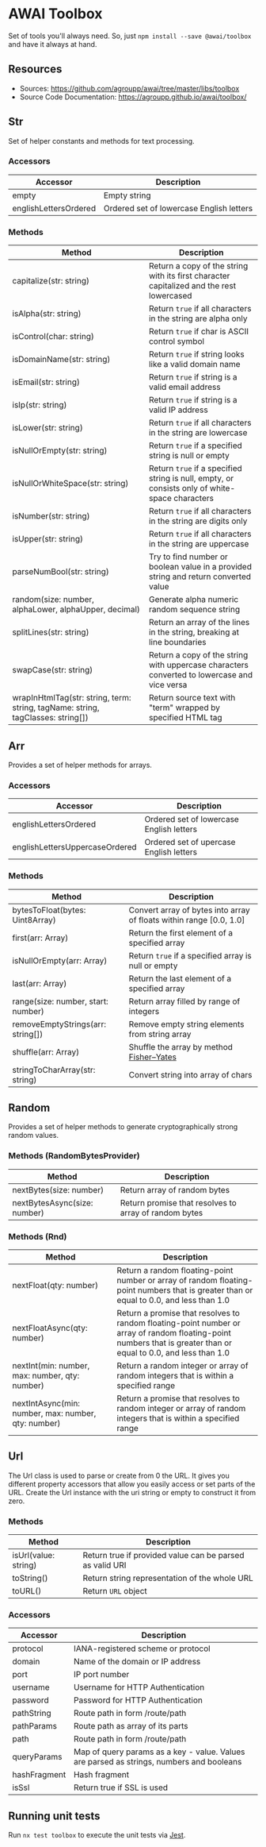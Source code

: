 # AWAI Toolbox

Set of tools you'll always need. So, just `npm install --save @awai/toolbox` and have it always at hand.

## Resources
* Sources: https://github.com/agroupp/awai/tree/master/libs/toolbox
* Source Code Documentation: https://agroupp.github.io/awai/toolbox/

## Str
Set of helper constants and methods for text processing.


### Accessors
Accessor | Description
---------|------------
empty | Empty string
englishLettersOrdered | Ordered set of lowercase English letters

### Methods
Method | Description
-------|-------------
capitalize(str: string) | Return a copy of the string with its first character capitalized and the rest lowercased
isAlpha(str: string) | Return `true` if all characters in the string are alpha only
isControl(char: string) | Return `true` if char is ASCII control symbol
isDomainName(str: string) | Return `true` if string looks like a valid domain name
isEmail(str: string) | Return `true` if string is a valid email address
isIp(str: string) | Return `true` if string is a valid IP address
isLower(str: string) | Return `true` if all characters in the string are lowercase
isNullOrEmpty(str: string) | Return `true` if a specified string is null or empty
isNullOrWhiteSpace(str: string) | Return `true` if a specified string is null, empty, or consists only of white-space characters
isNumber(str: string) | Return `true` if all characters in the string are digits only
isUpper(str: string) | Return `true` if all characters in the string are uppercase
parseNumBool(str: string) | Try to find number or boolean value in a provided string and return converted value
random(size: number, alphaLower, alphaUpper, decimal) | Generate alpha numeric random sequence string
splitLines(str: string) | Return an array of the lines in the string, breaking at line boundaries
swapCase(str: string) | Return a copy of the string with uppercase characters converted to lowercase and vice versa
wrapInHtmlTag(str: string, term: string, tagName: string, tagClasses: string[]) | Return source text with "term" wrapped by specified HTML tag


## Arr
Provides a set of helper methods for arrays.

### Accessors
Accessor | Description
---------|------------
englishLettersOrdered | Ordered set of lowercase English letters
englishLettersUppercaseOrdered | Ordered set of upercase English letters

### Methods
Method | Description
-------|-------------
bytesToFloat(bytes: Uint8Array) | Convert array of bytes into array of floats within range [0.0, 1.0]
first(arr: Array) | Return the first element of a specified array
isNullOrEmpty(arr: Array) | Return `true` if a specified array is null or empty
last(arr: Array) | Return the last element of a specified array
range(size: number, start: number) | Return array filled by range of integers
removeEmptyStrings(arr: string[]) | Remove empty string elements from string array
shuffle(arr: Array) | Shuffle the array by method [Fisher–Yates](https://en.wikipedia.org/wiki/Fisher%E2%80%93Yates_shuffle)
stringToCharArray(str: string) | Convert string into array of chars


## Random
Provides a set of helper methods to generate cryptographically strong random values.

### Methods (RandomBytesProvider)
Method | Description
-------|-------------
nextBytes(size: number) | Return array of random bytes
nextBytesAsync(size: number) | Return promise that resolves to array of random bytes


### Methods (Rnd)
Method | Description
-------|-------------
nextFloat(qty: number) | Return a random floating-point number or array of random floating-point numbers that is greater than or equal to 0.0, and less than 1.0
nextFloatAsync(qty: number) | Return a promise that resolves to random floating-point number or array of random floating-point numbers that is greater than or equal to 0.0, and less than 1.0
nextInt(min: number, max: number, qty: number) | Return a random integer or array of random integers that is within a specified range
nextIntAsync(min: number, max: number, qty: number) | Return a promise that resolves to random integer or array of random integers that is within a specified range


## Url
The Url class is used to parse or create from 0 the URL. It gives you different property accessors that allow you easily access or set parts of the URL. Create the Url instance with the uri string or empty to construct it from zero.

### Methods
Method | Description
-------|-------------
isUrl(value: string) | Return true if provided value can be parsed as valid URI
toString() | Return string representation of the whole URL
toURL() | Return `URL` object

### Accessors
Accessor | Description
---------|------------
protocol | IANA-registered scheme or protocol
domain | Name of the domain or IP address
port | IP port number
username | Username for HTTP Authentication
password | Password for HTTP Authentication
pathString | Route path in form /route/path
pathParams | Route path as array of its parts
path | Route path in form /route/path
queryParams | Map of query params as a key - value. Values are parsed as strings, numbers and booleans
hashFragment | Hash fragment
isSsl | Return true if SSL is used


## Running unit tests

Run `nx test toolbox` to execute the unit tests via [Jest](https://jestjs.io).
